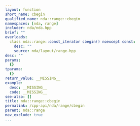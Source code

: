 ```yaml
---
layout: function
short_name: cbegin
qualified_name: nda::range::cbegin
namespaces: [nda, range]
includer: nda/nda.hpp
brief: ""
overloads:
  class nda::range::const_iterator cbegin() noexcept const:
    desc: ""
    source: nda/layout/range.hpp
desc: ""
params:
  {}
tparams:
  {}
return_value: __MISSING__
example:
  desc: __MISSING__
  code: __MISSING__
see-also: []
title: nda::range::cbegin
permalink: /cpp-api/nda/range/cbegin
parent: nda::range
nav_exclude: true
...
```


